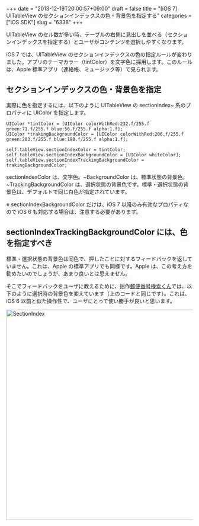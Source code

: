 +++
date = "2013-12-19T20:00:57+09:00"
draft = false
title = "[iOS 7] UITableView のセクションインデックスの色・背景色を指定する"
categories = ["iOS SDK"]
slug = "6338"
+++

UITableView のセル数が多い時、テーブルの右側に見出しを並べる（セクションインデックスを指定する）とユーザがコンテンツを選択しやすくなります。

iOS 7 では、UITableView のセクションインデックスの色の指定ルールが変わりました。アプリのテーマカラー（tintColor）を文字色に採用します。このルールは、Apple 標準アプリ（連絡帳、ミュージック等）で見られます。

<h2>セクションインデックスの色・背景色を指定</h2>

実際に色を指定するには、以下のように UITableView の sectionIndex~ 系のプロパティに UIColor を指定します。

<pre><code>UIColor *tintColor = [UIColor colorWithRed:232.f/255.f green:71.f/255.f blue:56.f/255.f alpha:1.f];
UIColor *trakingBackgroundColor = [UIColor colorWithRed:206.f/255.f green:203.f/255.f blue:198.f/255.f alpha:1.f];

self.tableView.sectionIndexColor = tintColor;
self.tableView.sectionIndexBackgroundColor = [UIColor whiteColor];
self.tableView.sectionIndexTrackingBackgroundColor = trakingBackgroundColor;
</code></pre>

sectionIndexColor は、文字色。~BackgroundColor は、標準状態の背景色。~TrackingBackgroundColor は、選択状態の背景色です。標準・選択状態の背景色は、デフォルトで同じ白色が指定されています。

※ sectionIndexBackgroundColor だけは、iOS 7 以降のみ有効なプロパティなので iOS 6 も対応する場合は、注意する必要があります。

<h2>sectionIndexTrackingBackgroundColor には、色を指定すべき</h2>

標準・選択状態の背景色は同色で、押したことに対するフィードバックを返していません。これは、Apple の標準アプリでも同様です。Apple は、この考え方を勧めたいのでしょうが、あまり良いとは思えません。

そこでフィードバックをユーザに教えるために、拙作<a href="https://itunes.apple.com/jp/app/ofurain-you-bian-fan-hao-jian/id578073498?mt=8&uo=4&at=11l3RT" target="_blank">郵便番号検索くん</a>では、以下のように選択時の背景色を変えています（上のコードと同じです）。これは、iOS 6 以前と似た操作性で、ユーザにとって使い勝手が良いと思います。

<img class="align-center" src="/images/2013/12/sectionIndex.png" alt="SectionIndex" title="sectionIndex.png" border="0" width="640" height="568" />
